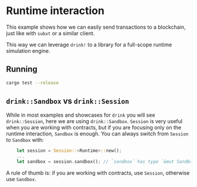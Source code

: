 # Runtime interaction

This example shows how we can easily send transactions to a blockchain, just like with `subxt` or a similar client.

This way we can leverage `drink!` to a library for a full-scope runtime simulation engine.

## Running

```bash
cargo test --release
```

## `drink::Sandbox` vs `drink::Session`

While in most examples and showcases for `drink` you will see `drink::Session`, here we are using `drink::Sandbox`.
`Session` is very useful when you are working with contracts, but if you are focusing only on the runtime interaction, `Sandbox` is enough.
You can always switch from `Session` to `Sandbox` with:
```rust
    let session = Session::<Runtime>::new();
    ...
    let sandbox = session.sandbox(); // `sandbox` has type `&mut Sandbox<Runtime>`
```

A rule of thumb is: if you are working with contracts, use `Session`, otherwise use `Sandbox`.
